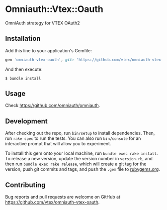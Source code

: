 # Omniauth::Vtex::Oauth

OmniAuth strategy for VTEX OAuth2

## Installation

Add this line to your application's Gemfile:

```ruby
gem 'omniauth-vtex-oauth', git: 'https://github.com/vtex/omniauth-vtex-oauth'
```

And then execute:

    $ bundle install

## Usage

Check https://github.com/omniauth/omniauth.

## Development

After checking out the repo, run `bin/setup` to install dependencies. Then, run `rake spec` to run the tests. You can also run `bin/console` for an interactive prompt that will allow you to experiment.

To install this gem onto your local machine, run `bundle exec rake install`. To release a new version, update the version number in `version.rb`, and then run `bundle exec rake release`, which will create a git tag for the version, push git commits and tags, and push the `.gem` file to [rubygems.org](https://rubygems.org).

## Contributing

Bug reports and pull requests are welcome on GitHub at https://github.com/vtex/omniauth-vtex-oauth.

